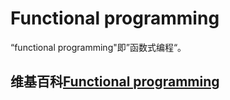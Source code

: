 # Functional programming

“functional programming"即”函数式编程“。

## 维基百科[Functional programming](https://en.wikipedia.org/wiki/Functional_programming)